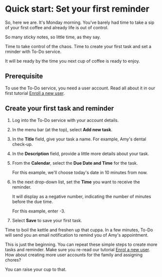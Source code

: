 # Quick start: Set your first reminder
So, here we are. It's Monday morning. You've barely had time to take a sip of your first coffee and already life is out of control.

So many sticky notes, so little time, as they say.

Time to take control of the chaos. Time to create your first task and set a rminder with To-Do service.

It will be ready by the time you next cup of coffee is ready to enjoy.

## Prerequisite
To use the To-Do service, you need a user account. Read all about it in our first tutorial [Enroll a new user](https://uwc2-apidoc.github.io/to-do-service-au24/tutorials/enroll-a-new-user.html).


## Create your first task and reminder
1. Log into the To-Do service with your account details.
2. In the menu bar (at the top), select **Add new task**.
3. In the **Title** field, give your task a name. For example, Amy's dental check-up.
4. In the **Description** field, provide a little more details about your task.
5. From the **Calendar**, select the **Due Date and Time** for the task.

   For this example, we'll choose today's date in 10 minutes from now.
7. In the next drop-down list, set the **Time** you want to receive the reminder.

   It will display as a negative number, indicating the number of minutes before the due time.

   For this example, enter -3.
9. Select **Save** to save your first task.

Time to boil the kettle and freshen up that cuppa. In a few minutes, To-Do will send you an email notification to remind you of Amy's appointment.

This is just the beginning. You can repeat these simple steps to create more tasks and reminder. 
Make sure you re-read our tutorial [Enrol a new user](https://uwc2-apidoc.github.io/to-do-service-au24/tutorials/enroll-a-new-user.html). How about creating more user accounts for the family and assigning chores?

You can raise your cup to that.



